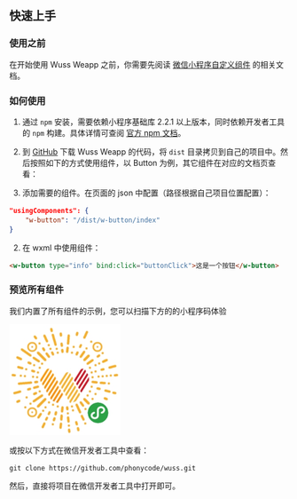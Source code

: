 ## 快速上手

### 使用之前

在开始使用 Wuss Weapp 之前，你需要先阅读 [微信小程序自定义组件](https://developers.weixin.qq.com/miniprogram/dev/framework/custom-component/) 的相关文档。

### 如何使用

1. 通过 `npm` 安装，需要依赖小程序基础库 2.2.1 以上版本，同时依赖开发者工具的 `npm` 构建。具体详情可查阅 [官方 npm 文档](https://developers.weixin.qq.com/miniprogram/dev/devtools/npm.html)。

2. 到 [GitHub](https://github.com/phonycode/wuss) 下载 Wuss Weapp 的代码，将 `dist` 目录拷贝到自己的项目中。然后按照如下的方式使用组件，以 Button 为例，其它组件在对应的文档页查看：

3. 添加需要的组件。在页面的 json 中配置（路径根据自己项目位置配置）：

```json
"usingComponents": {
    "w-button": "/dist/w-button/index"
}
```

2. 在 wxml 中使用组件：

```html
<w-button type="info" bind:click="buttonClick">这是一个按钮</w-button>
```

### 预览所有组件

我们内置了所有组件的示例，您可以扫描下方的的小程序码体验

<img width="200" src="./qrcode.jpg">

或按以下方式在微信开发者工具中查看：

```shell
git clone https://github.com/phonycode/wuss.git
```

然后，直接将项目在微信开发者工具中打开即可。
